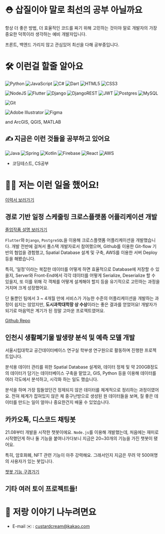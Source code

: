 # ⛑️ 삽질이야 말로 최선의 공부 아닐까요

항상 더 좋은 방법, 더 효율적인 코드를 짜기 위해 고민하는 것이야 말로 개발자의 가장 중요한 덕목이라 생각하는 예비 개발자입니다.

프론트, 백엔드 가리지 않고 관심있어 최선을 다해 공부중입니다.

# 🛠️ 이런걸 할줄 알아요

![Python](https://img.shields.io/badge/python-3670A0?style=flat-square&logo=python&logoColor=ffdd54)
![JavaScript](https://img.shields.io/badge/javascript-%23323330.svg?style=flat-square&logo=javascript&logoColor=%23F7DF1E)
![C#](https://img.shields.io/badge/c%23-%23239120.svg?style=flat-square&logo=c-sharp&logoColor=white)
![Dart](https://img.shields.io/badge/dart-%230175C2.svg?style=flat-square&logo=dart&logoColor=white)
![HTML5](https://img.shields.io/badge/html5-%23E34F26.svg?style=flat-square&logo=html5&logoColor=white)
![CSS3](https://img.shields.io/badge/css3-%231572B6.svg?style=flat-square&logo=css3&logoColor=white)

![NodeJS](https://img.shields.io/badge/node.js-6DA55F?style=flat-square&logo=node.js&logoColor=white)
![Flutter](https://img.shields.io/badge/Flutter-%2302569B.svg?style=flat-square&logo=Flutter&logoColor=white)
![Django](https://img.shields.io/badge/django-%23092E20.svg?style=flat-square&logo=django&logoColor=white)
![DjangoREST](https://img.shields.io/badge/DJANGO-REST-ff1709?style=flat-square&logo=django&logoColor=white&color=ff1709&labelColor=gray)
![JWT](https://img.shields.io/badge/JWT-black?style=flat-square&logo=JSON%20web%20tokens)
![Postgres](https://img.shields.io/badge/postgres-%23316192.svg?style=flat-square&logo=postgresql&logoColor=white)
![MySQL](https://img.shields.io/badge/mysql-%2300f.svg?style=flat-square&logo=mysql&logoColor=white)

![Git](https://img.shields.io/badge/git-%23F05033.svg?style=flat-square&logo=git&logoColor=white)

![Adobe Illustrator](https://img.shields.io/badge/adobe%20illustrator-%23FF9A00.svg?style=flat-square&logo=adobe%20illustrator&logoColor=white)
![Figma](https://img.shields.io/badge/figma-%23F24E1E.svg?style=flat-square&logo=figma&logoColor=white)

and ArcGIS, QGIS, MATLAB

## ✍️ 지금은 이런 것들을 공부하고 있어요

![Java](https://img.shields.io/badge/java-%23ED8B00.svg?style=flat-square&logo=java&logoColor=white)
![Spring](https://img.shields.io/badge/spring-%236DB33F.svg?style=flat-square&logo=spring&logoColor=white)
![Kotlin](https://img.shields.io/badge/kotlin-%230095D5.svg?style=flat-square&logo=kotlin&logoColor=white)
![Firebase](https://img.shields.io/badge/Firebase-039BE5?style=flat-square&logo=Firebase&logoColor=white)
![React](https://img.shields.io/badge/react-%2320232a.svg?style=flat-square&logo=react&logoColor=%2361DAFB)
![AWS](https://img.shields.io/badge/AWS-%23FF9900.svg?style=flat-square&logo=amazon-aws&logoColor=white)

+ 코딩테스트, CS공부

# 🧑‍💻 저는 이런 일을 했어요!

[이력서 보러가기](https://docs.google.com/document/d/1WTn-LQO5W6jqV8wTwaFLA0Y9Pdl3lawRbMfiVWiAoPY/edit)

## 경로 기반 일정 스케줄링 크로스플랫폼 어플리케이션 개발

[졸업작품 설명 보러가기](https://uos-urbanscience.org/archives/uos_portfolio/%eb%8f%99%ec%84%a0%ec%9d%84-%ea%b3%a0%eb%a0%a4%ed%95%9c-all-in-one-%ec%9d%bc%ec%a0%95-%ec%8a%a4%ec%bc%80%ec%a4%84%eb%a7%81-%ec%84%9c%eb%b9%84%ec%8a%a4)

`Flutter`와 `Django`, `PostgreSQL`을 이용해 크로스플랫폼 어플리케이션을 개발했습니다. 개발 전반에 걸쳐서 풀스택 개발자로서 참여했으며, Github를 이용한 Git-flow 기반의 협업을 경험했고, Spatial Database 설계 및 구축, AWS를 이용한 서버 Deploy등을 해봤습니다.

특히, '일정'이라는 복잡한 데이터를 어떻게 하면 효율적으로 Database에 저장할 수 있을지, Server와 Front-End에서 각각 데이터를 어떻게 Serialize, Deserialize 할 수 있을지, 또 이를 위해 각 객체를 어떻게 설계해야 할지 등을 유기적으로 고민하는 과정을 거치며 크게 성장했어요.

단 둘뿐인 팀에서 3 ~ 4개월 만에 서비스가 가능한 수준의 어플리케이션을 개발하는 과정이 쉽지는 않았지만, **도시과학대학장 상 수상**이라는 좋은 결과를 얻었어요! 개발자가 되기로 마음먹은 계기가 된 정말 고마운 프로젝트였어요.

[Github Repo](https://github.com/Dayplan-it/Dayplan.it)

## 인천시 생활폐기물 발생량 분석 및 예측 모델 개발

서울시립대학교 공간데이터베이스 연구실 학부생 연구원으로 활동하며 진행한 프로젝트입니다.

분석용 데이터 관리를 위한 Spatial Database 설계와, 데이터 정제 및 약 200GB정도의 데이터가 담기는 데이터베이스 구축을 맡았고, GIS, Python 등을 이용해 데이터를 여러 각도에서 분석하고, 시각화 하는 일도 했습니다.

분석을 하며 가장 힘들었던건 정제되지 않은 데이터를 체계적으로 정리하는 과정이였어요. 전혀 체계가 잡혀있지 않은 체 중구난방으로 생성된 원 데이터들을 보며, 질 좋은 데이터를 만드는 일이 얼마나 중요한건지 배울 수 있었습니다.

## 카카오톡, 디스코드 채팅봇

21.08부터 개발을 시작한 챗봇이에요. `Node.js`를 이용해 개발했는데, 처음에는 재미로 시작했던게 하나 둘 기능을 붙여나가다보니 지금은 20~30개의 기능을 가진 챗봇이 됐어요.

특히, 암호화폐, NFT 관련 기능이 아주 강력해요. 그래서인지 지금은 무려 약 500여명의 사용자가 있는 봇입니다.

[챗봇 기능 구경가기](https://blog.naver.com/sg05098/222596637921)

## 기타 여러 토이 프로젝트들!

# 🤙 저랑 이야기 나누려면요

- E-mail ✉️ : custardcream@kakao.com

<!--
---------------
# 🙌 Welcome! 🙌
## Introduce
- [Univ. Of Seoul](https://www.uos.ac.kr/en/main.do?epTicket=INV) Junior Student ✏️📖
- Majoring [Geoinformatics](https://www.uos.ac.kr/en/academics/colleges/cuscience/geolnformatics/introduction.do) 🧭
- Learning Python, R, C#, GIS, MATLAB, Database(SQL), JavaScript 👨‍💻
- 🔥 Working for [Spatial Databases Lab](http://geodb.uos.ac.kr) 🔬
- Also do 🎨 vector graphic work 👇 sometimes for fun!
<img src ="https://user-images.githubusercontent.com/87423085/130342061-9e17b2da-dce8-4087-8b2c-745e8a94f714.jpg" width="30%" height="30%"/>
<img src ="https://user-images.githubusercontent.com/87423085/130342191-3f8b2ac4-8683-47bf-b51c-30b15fd69e6a.png" width="40%" height="40%">
 
## How to contact me
- E-mail ✉️ : custardcream@kakao.com
- [Github Page](https://custardcream98.github.io/) 😉
--------------
-->
